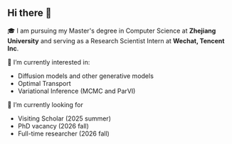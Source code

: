 ## Hi there 👋

🎓 I am pursuing my Master's degree in Computer Science at **Zhejiang University** and serving as a Research Scientist Intern at **Wechat, Tencent Inc**.

🔬 I’m currently interested in:
- Diffusion models and other generative models
- Optimal Transport
- Variational Inference (MCMC and ParVI)

💼 I’m currently looking for
- Visiting Scholar (2025 summer)
- PhD vacancy (2026 fall)
- Full-time researcher (2026 fall)



<!--
**zituitui/zituitui** is a ✨ _special_ ✨ repository because its `README.md` (this file) appears on your GitHub profile.

Here are some ideas to get you started:


- 🔭 I’m currently working on ...
- 🌱 I’m currently learning ...
- 👯 I’m looking to collaborate on ...
- 🤔 I’m looking for help with ...
- 💬 Ask me about ...
- 📫 How to reach me: ...
- 😄 Pronouns: ...
- ⚡ Fun fact: ...
-->
